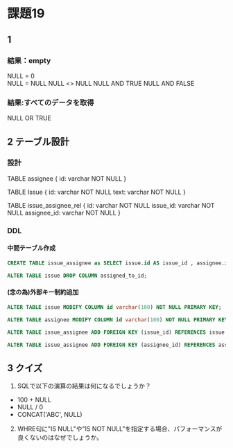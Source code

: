 # 課題19

## 1

### 結果：empty
NULL = 0  
NULL = NULL
NULL <> NULL
NULL AND TRUE
NULL AND FALSE
### 結果:すべてのデータを取得
NULL OR TRUE


## 2 テーブル設計
### 設計

TABLE assignee {
  id: varchar NOT NULL
}

TABLE Issue {
  id: varchar NOT NULL
  text: varchar NOT NULL
}

TABLE issue_assignee_rel {
  id: varchar NOT NULL
  issue_id: varchar NOT NULL
  assignee_id: varchar NOT NULL
}

### DDL
#### 中間テーブル作成
```sql
CREATE TABLE issue_assignee as SELECT issue.id AS issue_id , assignee.id AS assignee_id FROM issue JOIN assignee ON issue.assigned_to_id = assignee_id;

ALTER TABLE issue DROP COLUMN assigned_to_id;
```


#### (念の為)外部キー制約追加
```sql
ALTER TABLE issue MODIFY COLUMN id varchar(100) NOT NULL PRIMARY KEY;

ALTER TABLE assignee MODIFY COLUMN id varchar(100) NOT NULL PRIMARY KEY;

ALTER TABLE issue_assignee ADD FOREIGN KEY (issue_id) REFERENCES issue (id);

ALTER TABLE issue_assignee ADD FOREIGN KEY (assignee_id) REFERENCES assignee (id);
```

## 3 クイズ
1. SQLで以下の演算の結果は何になるでしょうか？
- 100 + NULL
- NULL / 0
- CONCAT('ABC', NULL)

2. WHRE句に"IS NULL"や"IS NOT NULL"を指定する場合、パフォーマンスが良くないのはなぜでしょうか。